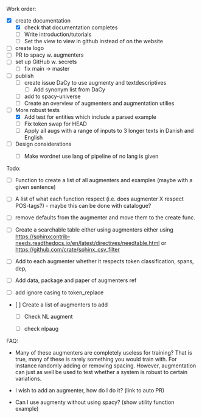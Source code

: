 Work order:

- [x] create documentation
  - [x] check that documentation completes
  - [ ] Write introduction/tutorials
  - [ ] Set the view to view in github instead of on the website
- [ ] create logo
- [ ] PR to spacy w. augmenters
- [ ] set up GitHub w. secrets
  - [ ] fix main -> master
- [ ] publish
  - [ ] create issue DaCy to use augmenty and textdescriptives
    - [ ] Add synonym list from DaCy
  - [ ] add to spacy-universe
  - [ ] Create an overview of augmenters and augmentation utilies
- [ ] More robust tests
  - [x] Add test for entities which include a parsed example
  - [ ] Fix token swap for HEAD
  - [ ] Apply all augs with a range of inputs to 3 longer texts in Danish and English
- [ ] Design considerations
  - [ ] Make wordnet use lang of pipeline of no lang is given


Todo:
- [ ] Function to create a list of all augmenters and examples (maybe with a given sentence)
- [ ] A list of what each function respect (i.e. does augmenter X respect POS-tags?) - maybe this can be done with catalogue?
- [ ] remove defaults from the augmenter and move them to the create func.
- [ ] Create a searchable table either using augmenters either using https://sphinxcontrib-needs.readthedocs.io/en/latest/directives/needtable.html or https://github.com/crate/sphinx_csv_filter
- [ ] Add to each augmenter whether it respects token classification, spans, dep,  
- [ ] Add data, package and paper of augmenters ref
- [ ] add ignore casing to token_replace


- [ ] Create a list of augmenters to add
  - [ ] Check NL augment
  - [ ] check nlpaug


FAQ:

- Many of these augmenters are completely useless for training?
That is true, many of these is rarely something you would train with. For instance randomly adding or removing spacing. However, augmentation can just as well be used to test whether a system is robust to certain variations.

- I wish to add an augmenter, how do I do it?
(link to auto PR)

- Can I use augmenty without using spacy?
(show utility function example)